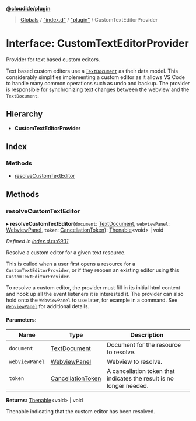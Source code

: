 **[@cloudide/plugin](../README.md)**

> [Globals](../README.md) / ["index.d"](../modules/_index_d_.md) / ["plugin"](../modules/_index_d_._plugin_.md) / CustomTextEditorProvider

# Interface: CustomTextEditorProvider

Provider for text based custom editors.

Text based custom editors use a [`TextDocument`](#TextDocument) as their data model. This considerably simplifies
implementing a custom editor as it allows VS Code to handle many common operations such as
undo and backup. The provider is responsible for synchronizing text changes between the webview and the `TextDocument`.

## Hierarchy

* **CustomTextEditorProvider**

## Index

### Methods

* [resolveCustomTextEditor](_index_d_._plugin_.customtexteditorprovider.md#resolvecustomtexteditor)

## Methods

### resolveCustomTextEditor

▸ **resolveCustomTextEditor**(`document`: [TextDocument](_index_d_._plugin_.textdocument.md), `webviewPanel`: [WebviewPanel](_index_d_._plugin_.webviewpanel.md), `token`: [CancellationToken](_index_d_._plugin_.cancellationtoken.md)): [Thenable](_index_d_.thenable.md)\<void> \| void

*Defined in [index.d.ts:6931](https://github.com/huaweicloud/cloudide-plugin-api/blob/1ab5ef8/index.d.ts#L6931)*

Resolve a custom editor for a given text resource.

This is called when a user first opens a resource for a `CustomTextEditorProvider`, or if they reopen an
existing editor using this `CustomTextEditorProvider`.

To resolve a custom editor, the provider must fill in its initial html content and hook up all
the event listeners it is interested it. The provider can also hold onto the `WebviewPanel` to use later,
for example in a command. See [`WebviewPanel`](#WebviewPanel) for additional details.

#### Parameters:

Name | Type | Description |
------ | ------ | ------ |
`document` | [TextDocument](_index_d_._plugin_.textdocument.md) | Document for the resource to resolve. |
`webviewPanel` | [WebviewPanel](_index_d_._plugin_.webviewpanel.md) | Webview to resolve. |
`token` | [CancellationToken](_index_d_._plugin_.cancellationtoken.md) | A cancellation token that indicates the result is no longer needed.  |

**Returns:** [Thenable](_index_d_.thenable.md)\<void> \| void

Thenable indicating that the custom editor has been resolved.
